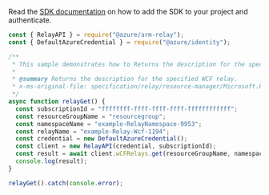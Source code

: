 Read the [SDK documentation](https://github.com/Azure/azure-sdk-for-js/blob/%40azure%2Farm-relay_3.0.1/sdk/relay/arm-relay/README.md) on how to add the SDK to your project and authenticate.

```javascript
const { RelayAPI } = require("@azure/arm-relay");
const { DefaultAzureCredential } = require("@azure/identity");

/**
 * This sample demonstrates how to Returns the description for the specified WCF relay.
 *
 * @summary Returns the description for the specified WCF relay.
 * x-ms-original-file: specification/relay/resource-manager/Microsoft.Relay/stable/2017-04-01/examples/Relay/RelayGet.json
 */
async function relayGet() {
  const subscriptionId = "ffffffff-ffff-ffff-ffff-ffffffffffff";
  const resourceGroupName = "resourcegroup";
  const namespaceName = "example-RelayNamespace-9953";
  const relayName = "example-Relay-Wcf-1194";
  const credential = new DefaultAzureCredential();
  const client = new RelayAPI(credential, subscriptionId);
  const result = await client.wCFRelays.get(resourceGroupName, namespaceName, relayName);
  console.log(result);
}

relayGet().catch(console.error);
```
